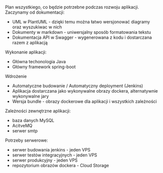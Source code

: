 Plan wszystkiego, co będzie potrzebne podczas rozwoju aplikacji. Zaczynamy od dokumentacji:
- UML w PlantUML - dzięki temu można łatwo wersjonować diagramy oraz wyszukiwac w nich
- Dokumenty w markdown - uniwersjalny sposób formatowania tekstu
- Dokumentacja API w Swagger - wygenerowana z kodu i dostarczana razem z aplikacją

Wykonanie aplikacji:
- Główna techonologia Java
- Główny framework spring-boot

Wdrożenie
- Automatyczne budowanie / Automatyczny deployment (Jenkins)
- Aplikacja dostarczana jako wykonywalne obrazy dockera, alternatywnie wykonywalne jary
- Wersja bundle - obrazy dockerowe dla aplikacji i wszystkich zależności

Zależności zewnętrzne aplikacji:
- baza danych MySQL
- AcitveMQ
- serwer smtp

Potrzeby serwerowe:
- serwer budowania jenkins - jeden VPS
- serwer testów integracyjnych - jeden VPS
- serwer produkcyjny - jeden VPS
- repozytorium obrazów dockera - Cloud Storage
